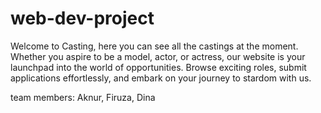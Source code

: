 # web-dev-project
Welcome to Casting, here you can see all the castings at the moment. 
Whether you aspire to be a model, actor, or actress, our website is your launchpad into the world of opportunities. Browse exciting roles, submit applications effortlessly, and embark on your journey to stardom with us.

team members: Aknur, Firuza, Dina